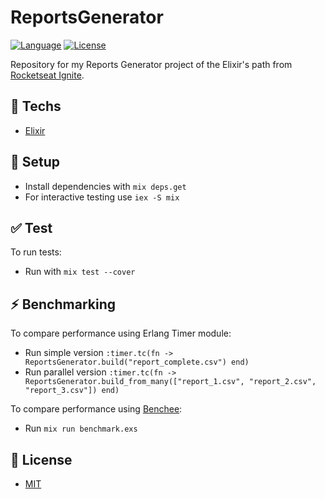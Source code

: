 # ReportsGenerator

[![Language](https://img.shields.io/badge/language-elixir-purple)](https://img.shields.io/badge/language-elixir-purple) [![License](https://img.shields.io/badge/license-MIT-lightgrey)](/LICENSE)

Repository for my Reports Generator project of the Elixir's path from [Rocketseat Ignite](https://rocketseat.com.br).

## :rocket: Techs

* [Elixir](https://elixir-lang.org/)

## :wrench: Setup

  * Install dependencies with `mix deps.get`
  * For interactive testing use `iex -S mix`

## :white_check_mark: Test

To run tests:

* Run with `mix test --cover`

## :zap: Benchmarking

To compare performance using Erlang Timer module:

* Run simple version `:timer.tc(fn -> ReportsGenerator.build("report_complete.csv") end)`
* Run parallel version `:timer.tc(fn ->  ReportsGenerator.build_from_many(["report_1.csv", "report_2.csv", "report_3.csv"]) end)`

To compare performance using [Benchee](https://github.com/bencheeorg/benchee):

* Run `mix run benchmark.exs`

## :page_facing_up: License

* [MIT](/LICENSE.txt)
